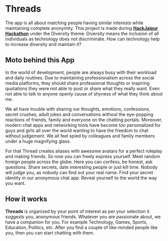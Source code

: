 # Threads
The app is all about matching people having similar interests while maintaining complete anonymity. This project is made during **[HackJaipur Hackathon](https://hackjaipur.com/)** under the Diversity theme: Diversity means the inclusion of all individuals as technology does not discriminate. How can technology help to increase diversity and maintain it?  
  

## Moto behind this App
In the world of development, people are always busy with their workload and daily routines. Due to maintaining professionalism across the social media platforms, they should share professional thoughts or inspiring quotations they were not able to post or share what they really want. Even not able to talk to anyone openly cause of shyness of what they think about me.

We all have trouble with sharing our thoughts, emotions, confessions, secret crushes, adult jokes and conversations without the eye-popping reactions of friends, family and everyone on the chatting portals. Moreover, modern chat apps and networking tools have become too personalized for guys and girls all over the world wanting to have the freedom to chat without judgement. We all feel spied by colleagues and family members under a huge magnifying glass.

For that Thread creates aliases with awesome avatars for a perfect roleplay and making friends. So now you can freely express yourself. Meet random foreign people across the globe. Here you can confess, be honest, ask questions. Share secrets, date interesting people or just kill time. Nobody will judge you, as nobody can find out your real name. Find your secret identity in our anonymous chat app. Reveal yourself to the world the way you want.

## How it works
**Threads** is organized by your point of interest as per your selection it suggests you, anonymous friends. Whatever you are passionate about, we have a companion for you. For example Technology, Games, Sports, Education, Politics, etc. After you find a couple of like-minded people like you, then you can start chatting with them.
